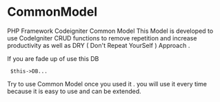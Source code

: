 # CommonModel
PHP Framework Codeigniter Common Model
This Model is developed to use CodeIgniter CRUD functions to remove repetition and increase productivity as well as DRY ( Don't Repeat YourSelf ) Approach .

If you are fade up of use this DB

<code> $this->DB... </code>

Try to use Common Model once you used it . you will use it every time because it is easy to use and can be extended.


